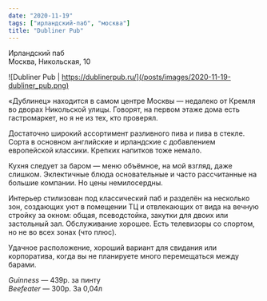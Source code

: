 ```yaml
---
date: "2020-11-19"
tags: ["ирландский-паб", "москва"]
title: "Dubliner Pub"
---
```


Ирландский паб\
Москва, Никольская, 10

![Dubliner Pub | https://dublinerpub.ru/](/posts/images/2020-11-19-dubliner_pub.png)


«Дублинец» находится в самом центре Москвы — недалеко от Кремля во дворах Никольской улицы. Говорят, на первом этаже дома есть гастромаркет, но я не из тех, кто проверял.

<!--more-->

Достаточно широкий ассортимент разливного пива и пива в стекле. Сорта в основном английские и ирландские с добавлением европейской классики. Крепких напитков тоже немало.

Кухня следует за баром — меню объёмное, на мой взгляд, даже слишком. Эклектичные блюда основательные и часто рассчитанные на большие компании. Но цены немилосердны.

Интерьер стилизован под классический паб и разделён на несколько зон, создающих уют в помещении ТЦ и отвлекающих от вида на вечную стройку за окном: общая, псеводстойка, закутки для двоих или застольный зал. Обслуживание хорошее. Есть телевизоры со спортом, но не во всех зонах (что плюс).

Удачное расположение, хороший вариант для свидания или корпоратива, когда вы не планируете много перемещаться между барами. 


_Guinness_ — 439р. за пинту\
_Beefeater_ — 300р. За 0,04л